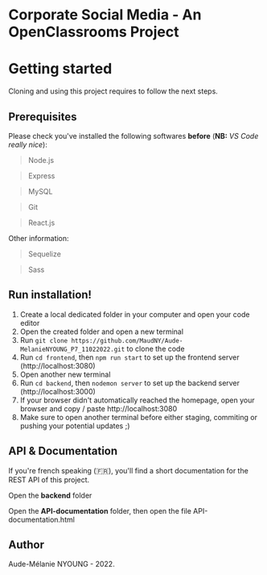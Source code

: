 # Corporate Social Media - An OpenClassrooms Project

<h1>Getting started</h1>

Cloning and using this project requires to follow the next steps.

<h2>Prerequisites</h2>

Please check you've installed the following softwares **before** (**NB:** *VS Code really nice*):

> Node.js

> Express

> MySQL

> Git

> React.js

Other information:

> Sequelize

> Sass

<h2>Run installation!</h2>

1. Create a local dedicated folder in your computer and open your code editor
2. Open the created folder and open a new terminal
3. Run ` git clone https://github.com/MaudNY/Aude-MelanieNYOUNG_P7_11022022.git ` to clone the code
4. Run ` cd frontend `, then ` npm run start ` to set up the frontend server (http://localhost:3080)
5. Open another new terminal
7. Run ` cd backend `, then ` nodemon server ` to set up the backend server (http://localhost:3000)
8. If your browser didn't automatically reached the homepage, open your browser and copy / paste http://localhost:3080
9. Make sure to open another terminal before either staging, commiting or pushing your potential updates ;)

<h2>API & Documentation</h2>

If you're french speaking (🇫🇷), you'll find a short documentation for the REST API of this project.

Open the **backend** folder

Open the **API-documentation** folder, then open the file API-documentation.html

<h2>Author</h2>

Aude-Mélanie NYOUNG - 2022.
